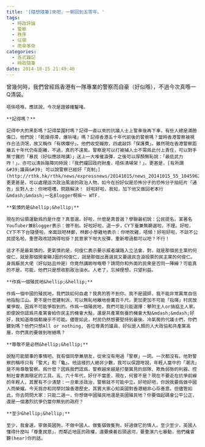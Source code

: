 ```yaml
---
title: '[隨想隨筆]來吧，一朝回到五零年。'
tags:
  - 時政評論
  - 警察
  - 秩序
  - 佔領
  - 雨傘革命
categories:
  - 各式雜記
  - 時政隨筆
date: 2014-10-15 21:49:40
---
```


曾幾何時，我們曾經爲香港有一隊專業的警察而自豪（好似喺），不過今次真喺一Q清袋。

	唔係唔喺，應該說，今次是證據確鑿啫。

	**記得嗎？**

	記得中大的黑影嗎？記得菜園村嗎？記得一直以來的抗議人士上警車後再下車，有些人總是滿臉傷口，他們說：「乾燥得滯，爆坼啫」嗎？記得香港五十年代前後的警察嗎？當時香港警察被視作合法流氓，故又稱作「有牌爛仔」。他們收受贓款，四處敲詐「保護費」。雖然現在香港警察距離五十年代仍有距離，不過，真的不遠矣。警察是可以打被捕人士不需爲此付上責任，可以對手無寸鐵的「暴民（好似應該咁講）」送上一大堆催淚彈，之後可以厚顏無恥說：「最低武力咋！」。亦可以清拆路障同時說：「我們攞回政府財產，唔係清場架！」。更甚是，[有所謂 &#39;議員&#39; 可以說警察已經好「克制」](http://rthk.hk/rthk/news/expressnews/20141015/news_20141015_55_1045962.htm)。更更甚是，可以處理這次政治風波的政治人物，如今在扮好似是恐怖分子的恐怖分子拍短片「通告」反對人士：你哋唔嘈，問題解決！ 好啦好啦，我知，加下他又做回老本行&mdash;&mdash;一名Blogger啊嘛〜 WTF.

	**氣憤的是&hellip;&hellip;**

	現在的佔領運動爲的是什麼？真普選。好啦，什麼是真普選？學聯最初說：公民提名。某著名YouTuber兼Blogger表示：做不到。好啦好啦，退一步，CY下臺兼無篩選啦，不理。好啦，CY下不下台隨便啦，來面談吧林鄭，林鄭小學雞地表示：你哋吹雞，唔傾！好啦好啦，不談不公民提名啦，重啓政改諮詢得啦掛？民意家下咁大反彈，重新嚟過都可以吧？不行！

	這才不是最氣憤的。更氣憤的是，何俊仁表示要示威者讓路入立法會。對，就是那個民主黨的何俊仁，就是那個開會睇J圖的何俊仁，就是那個出賣選民又要選民含淚投票的民主黨的何俊仁。身爲飯民大佬（好似姑且仲是）你竟然講啲咁嘅嘢？請問你和外面的民衆是否同一陣線？可能真的不是。可能，他們只是想收割政治油水。人老了，忘掉理想，只望利益。

	**作爲一個殖民地&hellip;&hellip;**

	作爲一個中國的殖民地，我們該如何自處？我真的答不到你。我不是國師，我不能非常異常自信地指點江山。更不是什麼建制派，可以無恥地離地叄萬百千尺。更加更加不可能「指揮」村民放棄爭取，因爲不可能爭取到的。作爲一個殖民地，我們可能只能選擇：攀附主人or搞掂主人家。即使說你認爲共產黨會給你民主的機會大點，還是共產黨倒臺的機會大點&mdash;&mdash;好好，我知道兩個都幾乎不可能。儘管如此，村民仍然想要堅持到最後。冷氣房的代議士們，你們聽到嗎？他們只想All or nothing, 各位尊貴的議員、好似是人類的人大政協和共產黨高層，你們真的要做到咁絕嗎？

	**尊敬不是必然&hellip;&hellip;**

	說點可能關事的事情吧。我有個同學兼朋友，從來沒有用過「警察」一詞。一次都沒有。他對警察的稱呼只有「警犬」和「龜」。他這樣的人絕非少數，我可以保證咁說，年輕人當中的「潮流」是不用尊敬警察。爲什麼？因爲我們認爲，警察越來越是打壓異見的部隊、欺負弱勢的利器、控制社會表面穩定的工具。五、六十年代，好仔不當差，現在，何嘗不是？現在不要走在抗爭前線的年輕人，其實有不少清楚：一旦牽涉政治，警察就不可能中立。好吧好吧，你說我要爲做中國人而榮耀。今天我亦和同學討論香港歷史，其實大家心知英國對香港絕非心存善意。但儘管如此，你去問問大家：只能二選一，你想做中國殖民地還是英國殖民地？你要個起碼會公平公正，還是一個激烈抗爭仍當你無到的政府？

	**至少&hellip;&hellip;**

	至少，我會選，寧做英國狗，不做中國人。做隻貓做隻狗，好過做它的情人。至少至少，英國人懂得什麼叫「尊重民意」，而鄰近地區的政權，還要摸着石頭過河，要重演六七暴動，他們纔會聽(hear)你的話。

